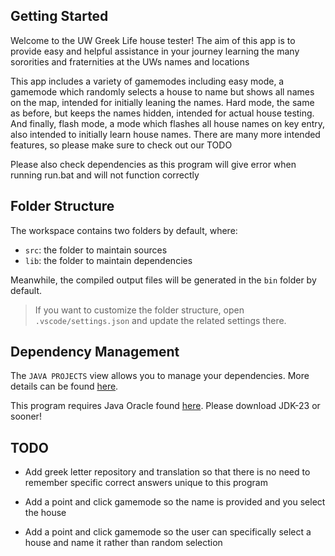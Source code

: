 ## Getting Started

Welcome to the UW Greek Life house tester! The aim of this app is to provide easy and helpful assistance in your journey learning the many sororities and fraternities at the UWs names and locations

This app includes a variety of gamemodes including easy mode, a gamemode which randomly selects a house to name but shows all names on the map, intended for initially leaning the names. Hard mode, the same as before, but keeps the names hidden, intended for actual house testing. And finally, flash mode, a mode which flashes all house names on key entry, also intended to initially learn house names. There are many more intended features, so please make sure to check out our TODO

Please also check dependencies as this program will give error when running run.bat and will not function correctly

## Folder Structure

The workspace contains two folders by default, where:

- `src`: the folder to maintain sources
- `lib`: the folder to maintain dependencies

Meanwhile, the compiled output files will be generated in the `bin` folder by default.

> If you want to customize the folder structure, open `.vscode/settings.json` and update the related settings there.

## Dependency Management

The `JAVA PROJECTS` view allows you to manage your dependencies. More details can be found [here](https://github.com/microsoft/vscode-java-dependency#manage-dependencies).

This program requires Java Oracle found [here](https://www.oracle.com/java/technologies/downloads/#jdk23-windows). Please download JDK-23 or sooner!

## TODO

- Add greek letter repository and translation so that there is no need to remember specific correct answers unique to this program

- Add a point and click gamemode so the name is provided and you select the house

- Add a point and click gamemode so the user can specifically select a house and name it rather than random selection